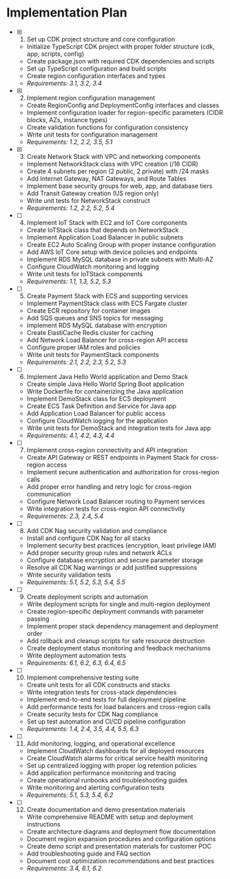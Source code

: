 # Implementation Plan

- [x] 1. Set up CDK project structure and core configuration

  - Initialize TypeScript CDK project with proper folder structure (cdk, app, scripts, config)
  - Create package.json with required CDK dependencies and scripts
  - Set up TypeScript configuration and build scripts
  - Create region configuration interfaces and types
  - _Requirements: 3.1, 3.2, 3.4_

- [x] 2. Implement region configuration management

  - Create RegionConfig and DeploymentConfig interfaces and classes
  - Implement configuration loader for region-specific parameters (CIDR blocks, AZs, instance types)
  - Create validation functions for configuration consistency
  - Write unit tests for configuration management
  - _Requirements: 1.2, 2.2, 3.5, 5.1_

- [x] 3. Create Network Stack with VPC and networking components

  - Implement NetworkStack class with VPC creation (/16 CIDR)
  - Create 4 subnets per region (2 public, 2 private) with /24 masks
  - Add Internet Gateway, NAT Gateways, and Route Tables
  - Implement base security groups for web, app, and database tiers
  - Add Transit Gateway creation (US region only)
  - Write unit tests for NetworkStack construct
  - _Requirements: 1.2, 2.2, 5.2, 5.4_

- [ ] 4. Implement IoT Stack with EC2 and IoT Core components

  - Create IoTStack class that depends on NetworkStack
  - Implement Application Load Balancer in public subnets
  - Create EC2 Auto Scaling Group with proper instance configuration
  - Add AWS IoT Core setup with device policies and endpoints
  - Implement RDS MySQL database in private subnets with Multi-AZ
  - Configure CloudWatch monitoring and logging
  - Write unit tests for IoTStack components
  - _Requirements: 1.1, 1.3, 5.2, 5.3_

- [ ] 5. Create Payment Stack with ECS and supporting services

  - Implement PaymentStack class with ECS Fargate cluster
  - Create ECR repository for container images
  - Add SQS queues and SNS topics for messaging
  - Implement RDS MySQL database with encryption
  - Create ElastiCache Redis cluster for caching
  - Add Network Load Balancer for cross-region API access
  - Configure proper IAM roles and policies
  - Write unit tests for PaymentStack components
  - _Requirements: 2.1, 2.2, 2.3, 5.2, 5.3_

- [ ] 6. Implement Java Hello World application and Demo Stack

  - Create simple Java Hello World Spring Boot application
  - Write Dockerfile for containerizing the Java application
  - Implement DemoStack class for ECS deployment
  - Create ECS Task Definition and Service for Java app
  - Add Application Load Balancer for public access
  - Configure CloudWatch logging for the application
  - Write unit tests for DemoStack and integration tests for Java app
  - _Requirements: 4.1, 4.2, 4.3, 4.4_

- [ ] 7. Implement cross-region connectivity and API integration

  - Create API Gateway or REST endpoints in Payment Stack for cross-region access
  - Implement secure authentication and authorization for cross-region calls
  - Add proper error handling and retry logic for cross-region communication
  - Configure Network Load Balancer routing to Payment services
  - Write integration tests for cross-region API connectivity
  - _Requirements: 2.3, 2.4, 5.4_

- [ ] 8. Add CDK Nag security validation and compliance

  - Install and configure CDK Nag for all stacks
  - Implement security best practices (encryption, least privilege IAM)
  - Add proper security group rules and network ACLs
  - Configure database encryption and secure parameter storage
  - Resolve all CDK Nag warnings or add justified suppressions
  - Write security validation tests
  - _Requirements: 5.1, 5.2, 5.3, 5.4, 5.5_

- [ ] 9. Create deployment scripts and automation

  - Write deployment scripts for single and multi-region deployment
  - Create region-specific deployment commands with parameter passing
  - Implement proper stack dependency management and deployment order
  - Add rollback and cleanup scripts for safe resource destruction
  - Create deployment status monitoring and feedback mechanisms
  - Write deployment automation tests
  - _Requirements: 6.1, 6.2, 6.3, 6.4, 6.5_

- [ ] 10. Implement comprehensive testing suite

  - Create unit tests for all CDK constructs and stacks
  - Write integration tests for cross-stack dependencies
  - Implement end-to-end tests for full deployment pipeline
  - Add performance tests for load balancers and cross-region calls
  - Create security tests for CDK Nag compliance
  - Set up test automation and CI/CD pipeline configuration
  - _Requirements: 1.4, 2.4, 3.5, 4.4, 5.5, 6.3_

- [ ] 11. Add monitoring, logging, and operational excellence

  - Implement CloudWatch dashboards for all deployed resources
  - Create CloudWatch alarms for critical service health monitoring
  - Set up centralized logging with proper log retention policies
  - Add application performance monitoring and tracing
  - Create operational runbooks and troubleshooting guides
  - Write monitoring and alerting configuration tests
  - _Requirements: 5.1, 5.3, 5.4, 6.2_

- [ ] 12. Create documentation and demo presentation materials
  - Write comprehensive README with setup and deployment instructions
  - Create architecture diagrams and deployment flow documentation
  - Document region expansion procedures and configuration options
  - Create demo script and presentation materials for customer POC
  - Add troubleshooting guide and FAQ section
  - Document cost optimization recommendations and best practices
  - _Requirements: 3.4, 6.1, 6.2_
